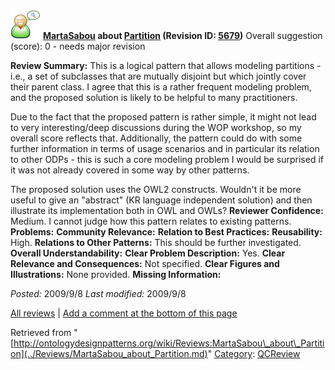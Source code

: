 [![](../images/thumb/2/29/Reviewer.png/48px-Reviewer.png)](../Image/Reviewer.png.md "Reviewer.png")
__[MartaSabou](../User/MartaSabou.md "User:MartaSabou") about [Partition](../Submissions/Partition.md "Submissions:Partition") (Revision ID: [5679](../Submissions/Partition@oldid=5679.md "http://ontologydesignpatterns.org/wiki/Submissions:Partition?oldid=5679"))__
Overall suggestion (score): 0 - needs major revision




 __Review Summary:__ This is a logical pattern that allows modeling partitions - i.e., a set of subclasses that are mutually disjoint but which jointly cover their parent class. 
I agree that this is a rather frequent modeling problem, and the proposed solution is likely to be helpful to many practitioners.


Due to the fact that the proposed pattern is rather simple, it might not lead to very interesting/deep discussions during the WOP workshop, so my overall score reflects that. Additionally, the pattern could do with some further information in terms of usage scenarios and in particular its relation to other ODPs - this is such a core modeling problem I would be surprised if it was not already covered in some way by other patterns. 



The proposed solution uses the OWL2 constructs. Wouldn't it be more useful to give an "abstract" (KR language independent solution) and then illustrate its implementation both in OWL and OWLs?
__Reviewer Confidence:__ Medium. I cannot judge how this pattern relates to existing patterns.
__Problems:__ 
__Community Relevance:__ 
__Relation to Best Practices:__ 
__Reusability:__ High.
__Relations to Other Patterns:__ This should be further investigated.
__Overall Understandability:__ 
__Clear Problem Description:__ Yes.
__Clear Relevance and Consequences:__ Not specified.
__Clear Figures and Illustrations:__ None provided.
__Missing Information:__ 

_Posted:_ 2009/9/8 _Last modified:_ 2009/9/8



[All reviews](../Reviews/Main.md "Reviews:Main") | [Add a comment at the bottom of this page](index.php@title=Odp%253AAdd_comment&target=../Reviews/MartaSabou_about_Partition.md#New_comment "http://ontologydesignpatterns.org/wiki/index.php?title=Odp:Add_comment&target=Reviews:MartaSabou_about_Partition#New_comment")


Retrieved from "[http://ontologydesignpatterns.org/wiki/Reviews:MartaSabou\_about\_Partition](../Reviews/MartaSabou_about_Partition.md)"
 [Category](http://ontologydesignpatterns.org/wiki/Special:Categories "Special:Categories"): [QCReview](../Category/QCReview.md "Category:QCReview")